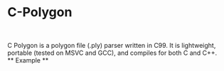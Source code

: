 # C-Polygon
<BR>

C Polygon is a polygon file (.ply) parser written in C99. It is lightweight, portable (tested on MSVC and GCC), and compiles for both C and C++.
<BR>
** Example **
```

```
